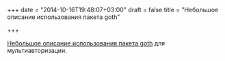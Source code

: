 +++
date = "2014-10-16T19:48:07+03:00"
draft = false
title = "Небольшое описание использования пакета goth"

+++

<p><a href="http://metabates.com/2014/10/15/goth-multi-provider-authentication-for-go/">Небольшое описание использования пакета goth</a> для мультиавторизации.</p>


